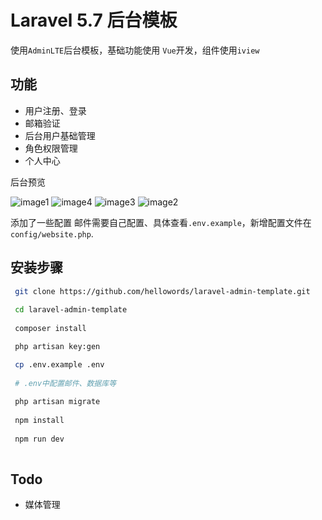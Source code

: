# Laravel 5.7 后台模板

使用`AdminLTE`后台模板，基础功能使用 `Vue`开发，组件使用`iview`

## 功能

- 用户注册、登录
- 邮箱验证
- 后台用户基础管理
- 角色权限管理
- 个人中心

后台预览

![image1](https://cdn.happyhack.cn/github/images/1.png)
![image4](https://cdn.happyhack.cn/github/images/4.png)
![image3](https://cdn.happyhack.cn/github/images/3.png)
![image2](https://cdn.happyhack.cn/github/images/2.png)

添加了一些配置 邮件需要自己配置、具体查看`.env.example`，新增配置文件在`config/website.php`.

## 安装步骤

```bash
 git clone https://github.com/hellowords/laravel-admin-template.git
 
 cd laravel-admin-template
 
 composer install

 php artisan key:gen

 cp .env.example .env 
  
 # .env中配置邮件、数据库等
 
 php artisan migrate
 
 npm install
 
 npm run dev
 
```
## Todo

- 媒体管理
